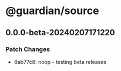 # @guardian/source

## 0.0.0-beta-20240207171220

### Patch Changes

- 8ab77c8: noop - testing beta releases
